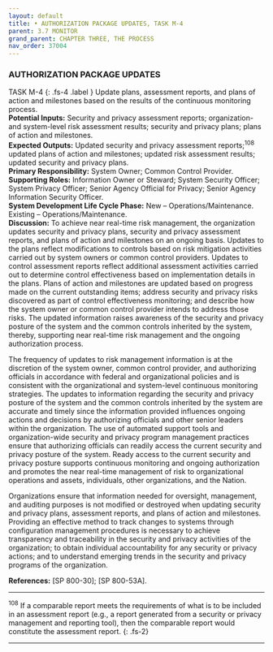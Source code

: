 ```yaml
---
layout: default
title: • AUTHORIZATION PACKAGE UPDATES, TASK M-4 
parent: 3.7 MONITOR 
grand_parent: CHAPTER THREE, THE PROCESS
nav_order: 37004
---
```


### AUTHORIZATION PACKAGE UPDATES 
TASK M-4
{: .fs-4 .label }
Update plans, assessment reports, and plans of action and milestones based on the results of the continuous monitoring process.  
**Potential Inputs:** Security and privacy assessment reports; organization- and system-level risk assessment results; security and privacy plans; plans of action and milestones.  
**Expected Outputs:** Updated security and privacy assessment reports;<sup>108</sup> updated plans of action and milestones; updated risk assessment results; updated security and privacy plans.  
**Primary Responsibility:** System Owner; Common Control Provider.  
**Supporting Roles:** Information Owner or Steward; System Security Officer; System Privacy Officer; Senior Agency Official for Privacy; Senior Agency Information Security Officer.  
**System Development Life Cycle Phase:** New – Operations/Maintenance. Existing – Operations/Maintenance.  
**Discussion:** To achieve near real-time risk management, the organization updates security and privacy plans, security and privacy assessment reports, and plans of action and milestones on an ongoing basis. Updates to the plans reflect modifications to controls based on risk mitigation activities carried out by system owners or common control providers. Updates to control assessment reports reflect additional assessment activities carried out to determine control effectiveness based on implementation details in the plans. Plans of action and milestones are updated based on progress made on the current outstanding items; address security and privacy risks discovered as part of control effectiveness monitoring; and describe how the system owner or common control provider intends to address those risks. The updated information raises awareness of the security and privacy posture of the system and the common controls inherited by the system, thereby, supporting near real-time risk management and the ongoing authorization process.  

The frequency of updates to risk management information is at the discretion of the system owner, common control provider, and authorizing officials in accordance with federal and organizational policies and is consistent with the organizational and system-level continuous monitoring strategies. The updates to information regarding the security and privacy posture of the system and the common controls inherited by the system are accurate and timely since the information provided influences ongoing actions and decisions by authorizing officials and other senior leaders within the organization. The use of automated support tools and organization-wide security and privacy program management practices ensure that authorizing officials can readily access the current security and privacy posture of the system. Ready access to the current security and privacy posture supports continuous monitoring and ongoing authorization and promotes the near real-time management of risk to organizational operations and assets, individuals, other organizations, and the Nation.  

Organizations ensure that information needed for oversight, management, and auditing purposes is not modified or destroyed when updating security and privacy plans, assessment reports, and plans of action and milestones. Providing an effective method to track changes to systems through configuration management procedures is necessary to achieve transparency and traceability in the security and privacy activities of the organization; to obtain individual accountability for any security or privacy actions; and to understand emerging trends in the security and privacy programs of the organization.  

**References:** [SP 800-30]; [SP 800-53A].

***

<sup>108</sup> If a comparable report meets the requirements of what is to be included in an assessment report (e.g., a report generated from a security or privacy management and reporting tool), then the comparable report would constitute the assessment report.
{: .fs-2}

***
